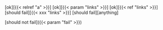 <!-- the pattern works when using [][] -->
[ok][{{< relref "a" >}}]
[ok][{{< param "links" >}}]
[ok][{{< ref "links" >}}]
[should fail][{{< xxx "links" >}}]
[should fail][anything]

<!-- the pattern fails when using []() -->
[should not fail]({{< param "fail" >}})
